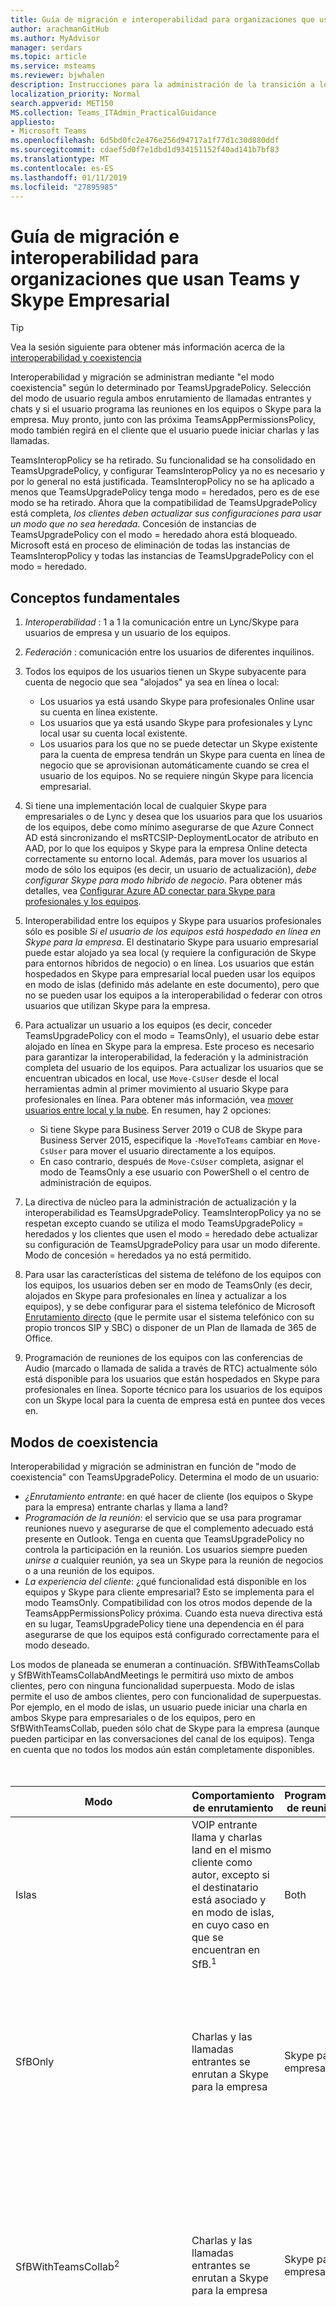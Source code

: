 ```yaml
---
title: Guía de migración e interoperabilidad para organizaciones que usan Teams y Skype Empresarial
author: arachmanGitHub
ms.author: MyAdvisor
manager: serdars
ms.topic: article
ms.service: msteams
ms.reviewer: bjwhalen
description: Instrucciones para la administración de la transición a los equipos de Skype para la empresa
localization_priority: Normal
search.appverid: MET150
MS.collection: Teams_ITAdmin_PracticalGuidance
appliesto:
- Microsoft Teams
ms.openlocfilehash: 6d5bd0fc2e476e256d94717a1f77d1c30d880ddf
ms.sourcegitcommit: cdaef5d0f7e1dbd1d934151152f40ad141b7bf83
ms.translationtype: MT
ms.contentlocale: es-ES
ms.lasthandoff: 01/11/2019
ms.locfileid: "27895985"
---
```

# <a name="migration-and-interoperability-guidance-for-organizations-using-teams-together-with-skype-for-business"></a>Guía de migración e interoperabilidad para organizaciones que usan Teams y Skype Empresarial

> [!Tip] 
> Vea la sesión siguiente para obtener más información acerca de la [interoperabilidad y coexistencia](https://aka.ms/teams-upgrade-coexistence-interop)

Interoperabilidad y migración se administran mediante "el modo coexistencia" según lo determinado por TeamsUpgradePolicy. Selección del modo de usuario regula ambos enrutamiento de llamadas entrantes y chats y si el usuario programa las reuniones en los equipos o Skype para la empresa.  Muy pronto, junto con las próxima TeamsAppPermissionsPolicy, modo también regirá en el cliente que el usuario puede iniciar charlas y las llamadas. 

TeamsInteropPolicy se ha retirado. Su funcionalidad se ha consolidado en TeamsUpgradePolicy, y configurar TeamsInteropPolicy ya no es necesario y por lo general no está justificada. TeamsInteropPolicy no se ha aplicado a menos que TeamsUpgradePolicy tenga modo = heredados, pero es de ese modo se ha retirado.  Ahora que la compatibilidad de TeamsUpgradePolicy está completa, *los clientes deben actualizar sus configuraciones para usar un modo que no sea heredada*. Concesión de instancias de TeamsUpgradePolicy con el modo = heredado ahora está bloqueado.  Microsoft está en proceso de eliminación de todas las instancias de TeamsInteropPolicy y todas las instancias de TeamsUpgradePolicy con el modo = heredado.

## <a name="fundamental-concepts"></a>Conceptos fundamentales

1.  *Interoperabilidad* : 1 a 1 la comunicación entre un Lync/Skype para usuarios de empresa y un usuario de los equipos.

2.  *Federación* : comunicación entre los usuarios de diferentes inquilinos.

3.  Todos los equipos de los usuarios tienen un Skype subyacente para cuenta de negocio que sea "alojados" ya sea en línea o local:
    - Los usuarios ya está usando Skype para profesionales Online usar su cuenta en línea existente.
    - Los usuarios que ya está usando Skype para profesionales y Lync local usar su cuenta local existente.
    - Los usuarios para los que no se puede detectar un Skype existente para la cuenta de empresa tendrán un Skype para cuenta en línea de negocio que se aprovisionan automáticamente cuando se crea el usuario de los equipos. No se requiere ningún Skype para licencia empresarial.

4.  Si tiene una implementación local de cualquier Skype para empresariales o de Lync y desea que los usuarios para que los usuarios de los equipos, debe como mínimo asegurarse de que Azure Connect AD está sincronizando el msRTCSIP-DeploymentLocator de atributo en AAD, por lo que los equipos y Skype para la empresa Online detecta correctamente su entorno local. Además, para mover los usuarios al modo de sólo los equipos (es decir, un usuario de actualización), *debe configurar Skype para modo híbrido de negocio*. Para obtener más detalles, vea [Configurar Azure AD conectar para Skype para profesionales y los equipos](https://docs.microsoft.com/en-us/SkypeForBusiness/hybrid/configure-azure-ad-connect).

5.  Interoperabilidad entre los equipos y Skype para usuarios profesionales sólo es posible *Si el usuario de los equipos está hospedado en línea en Skype para la empresa*. El destinatario Skype para usuario empresarial puede estar alojado ya sea local (y requiere la configuración de Skype para entornos híbridos de negocio) o en línea. Los usuarios que están hospedados en Skype para empresarial local pueden usar los equipos en modo de islas (definido más adelante en este documento), pero que no se pueden usar los equipos a la interoperabilidad o federar con otros usuarios que utilizan Skype para la empresa.  

6.  Para actualizar un usuario a los equipos (es decir, conceder TeamsUpgradePolicy con el modo = TeamsOnly), el usuario debe estar alojado en línea en Skype para la empresa. Este proceso es necesario para garantizar la interoperabilidad, la federación y la administración completa del usuario de los equipos. Para actualizar los usuarios que se encuentran ubicados en local, use `Move-CsUser` desde el local herramientas admin al primer movimiento al usuario Skype para profesionales en línea. Para obtener más información, vea [mover usuarios entre local y la nube](https://docs.microsoft.com/en-us/skypeforbusiness/hybrid/move-users-between-on-premises-and-cloud). En resumen, hay 2 opciones:

    - Si tiene Skype para Business Server 2019 o CU8 de Skype para Business Server 2015, especifique la `-MoveToTeams` cambiar en `Move-CsUser` para mover el usuario directamente a los equipos.
    - En caso contrario, después de `Move-CsUser` completa, asignar el modo de TeamsOnly a ese usuario con PowerShell o el centro de administración de equipos. 

7.  La directiva de núcleo para la administración de actualización y la interoperabilidad es TeamsUpgradePolicy. TeamsInteropPolicy ya no se respetan excepto cuando se utiliza el modo TeamsUpgradePolicy = heredados y los clientes que usen el modo = heredado debe actualizar su configuración de TeamsUpgradePolicy para usar un modo diferente.  Modo de concesión = heredados ya no está permitido. 

8.  Para usar las características del sistema de teléfono de los equipos con los equipos, los usuarios deben ser en modo de TeamsOnly (es decir, alojados en Skype para profesionales en línea y actualizar a los equipos), y se debe configurar para el sistema telefónico de Microsoft [Enrutamiento directo](https://techcommunity.microsoft.com/t5/Microsoft-Teams-Blog/Direct-Routing-is-now-Generally-Available/ba-p/210359#M1277) (que le permite usar el sistema telefónico con su propio troncos SIP y SBC) o disponer de un Plan de llamada de 365 de Office.   

9.  Programación de reuniones de los equipos con las conferencias de Audio (marcado o llamada de salida a través de RTC) actualmente sólo está disponible para los usuarios que están hospedados en Skype para profesionales en línea. Soporte técnico para los usuarios de los equipos con un Skype local para la cuenta de empresa está en puntee dos veces en.


## <a name="coexistence-modes"></a>Modos de coexistencia

Interoperabilidad y migración se administran en función de "modo de coexistencia" con TeamsUpgradePolicy. Determina el modo de un usuario:

- *¿Enrutamiento entrante*: en qué hacer de cliente (los equipos o Skype para la empresa) entrante charlas y llama a land? 
- *Programación de la reunión*: el servicio que se usa para programar reuniones nuevo y asegurarse de que el complemento adecuado está presente en Outlook. Tenga en cuenta que TeamsUpgradePolicy no controla la participación en la reunión. Los usuarios siempre pueden *unirse a* cualquier reunión, ya sea un Skype para la reunión de negocios o a una reunión de los equipos.
- *La experiencia del cliente*: ¿qué funcionalidad está disponible en los equipos y Skype para cliente empresarial? Esto se implementa para el modo TeamsOnly. Compatibilidad con los otros modos depende de la TeamsAppPermissionsPolicy próxima. Cuando esta nueva directiva está en su lugar, TeamsUpgradePolicy tiene una dependencia en él para asegurarse de que los equipos está configurado correctamente para el modo deseado.

Los modos de planeada se enumeran a continuación. SfBWithTeamsCollab y SfBWithTeamsCollabAndMeetings le permitirá uso mixto de ambos clientes, pero con ninguna funcionalidad superpuesta. Modo de islas permite el uso de ambos clientes, pero con funcionalidad de superpuestas. Por ejemplo, en el modo de islas, un usuario puede iniciar una charla en ambos Skype para empresariales o de los equipos, pero en SfBWithTeamsCollab, pueden sólo chat de Skype para la empresa (aunque pueden participar en las conversaciones del canal de los equipos). Tenga en cuenta que no todos los modos aún están completamente disponibles.  
</br>
</br>

|Modo|Comportamiento de enrutamiento|Programación de reuniones|Experiencia del cliente|
|---|---|---|---|
|Islas|VOIP entrante llama y charlas land en el mismo cliente como autor, excepto si el destinatario está asociado y en modo de islas, en cuyo caso en que se encuentran en SfB.<sup>1</sup>|Both|Los usuarios finales puede iniciar las llamadas y chats desde cualquier cliente y puede programar reuniones desde cualquier cliente.|
|SfBOnly|Charlas y las llamadas entrantes se enrutan a Skype para la empresa|Skype para la empresa solo|Los usuarios finales pueden iniciar llamadas y conversaciones de Skype para la empresa sólo y sólo programar Skype para reuniones de negocios. (AÚN NO SE APLICAN)|
|SfBWithTeamsCollab<sup>2</sup>|Charlas y las llamadas entrantes se enrutan a Skype para la empresa|Skype para la empresa solo|Los usuarios finales pueden iniciar llamadas y conversaciones de Skype para la empresa sólo y sólo programar Skype para reuniones de negocios. También pueden utilizar canales en los equipos. (AÚN NO SE APLICAN)|
|SfBWithTeamsCollabAndMeetings<sup>2</sup>|Charlas y las llamadas entrantes se enrutan a Skype para la empresa|Sólo los equipos|Los usuarios finales pueden iniciar llamadas y conversaciones de Skype para la empresa únicamente y sólo programación reuniones de los equipos. Pueden participar en las conversaciones del canal de los equipos. (AÚN NO SE APLICAN)|
|TeamsOnly|Charlas y las llamadas entrantes se enrutan a los equipos|Sólo los equipos|Los usuarios finales pueden iniciar llamadas y chats sólo desde los equipos. Skype para la empresa sólo está disponible para participar en reuniones.|
|||||

**Notas:**

<sup>1</sup> para obtener información detallada en RTC de llamada, consulte la tabla al final de este documento.

<sup>2</sup> SfBWithTeamsCollab y SfBWithTeamsCollabAndMeetings aún no están expuestos en la experiencia de usuario de administración porque actualmente comportan no diferente al modo de SfBOnly. Una vez que se entrega la experiencia del cliente, estos modos estará disponibles. 

## <a name="teamsupgradepolicy-managing-migration-and-co-existence"></a>TeamsUpgradePolicy: administración de la migración y coexistencia

TeamsUpgradePolicy expone dos propiedades claves: modo y NotifySfbUsers. 
</br>
</br>

|Parámetro|Tipo|Valores permitidos</br>(valor predeterminado en cursiva)|Descripción|
|---|---|---|---|
|Modo|Enum|*Islas*</br>TeamsOnly</br>SfBOnly</br>SfBWithTeamsCollab</br>SfBWithTeamsCollabAndMeetings</br>Heredado|Indica el modo en que se debe ejecutar en el cliente. Si el modo = Legacy, componentes de consumo de esta directiva se revertirán a teniendo en cuenta y TeamsInteropPolicy. TeamsUpgradePolicy ahora es totalmente compatible y los clientes deben actualizar sus modos de uso de las configuraciones que no sean heredados.|
|NotifySfbUsers|Booleano|*False* o true|Indica si se debe mostrar una pancarta en la Skype para clientes empresariales que informa al usuario que los equipos pronto reemplazará Skype para la empresa. Esto no puede ser true si el modo = TeamsOnly.|
|||||

Los equipos proporciona todas las instancias pertinentes de TeamsUpgradePolicy a través de directivas integradas, como de solo lectura. Por lo tanto, sólo obtener y Grant cmdlets están disponibles. Las instancias de integrada se enumeran a continuación.
</br>
</br>

|Identity |Modo|NotifySfbUsers|Comentarios|
|---|---|---|---|
|Islas|Islas|False||
|IslandsWithNotify|Islas|True||
|SfBOnly|SfBOnly|False|Por ahora, este modo de forma eficaz es el mismo que el cliente preferido de configuración = SfB. En el futuro esperamos que esto restringe las funciones de los equipos.|
|SfBOnlyWithNotify|SfBOnly|True|Por ahora, este modo de forma eficaz es el mismo que el cliente preferido de configuración = SfB. En el futuro esperamos que esto restringe las funciones de los equipos.|
|SfBWithTeamsCollab|SfBWithTeamsCollab|False|Este modo no existe en la capa de PowerShell pero no se expone todavía en la experiencia de usuario de administración. Desde una perspectiva de enrutamiento, es el mismo que el modo SfBOnly. Cuando TeamsAppPolicy está disponible, esto solo permitirá canales en aplicación de los equipos.|
|SfBWithTeamsCollabWithNotify|SfBWithTeamsCollab|True|Este modo no existe en la capa de PowerShell pero no se expone todavía en la experiencia de usuario de administración. Desde una perspectiva de enrutamiento, es el mismo que el modo SfBOnly. Cuando TeamsAppPolicy está disponible, esto solo permitirá canales en aplicación de los equipos.|
|SfBWithTeamsCollabAndMeetings|SfBWithTeamsCollabAndMeetings|False|Este modo no existe en la capa de PowerShell pero no se expone todavía en la experiencia de usuario de administración. Desde una perspectiva de enrutamiento, es el mismo que el modo SfBOnly. Cuando TeamsAppPolicy está disponible, esto le permitirá canales y programación en los equipos de reuniones.|
|SfBWithTeamsCollabAndMeetingsWithNotify|SfBWithTeamsCollabAndMeetings|True|Este modo no existe en la capa de PowerShell pero no se expone todavía en la experiencia de usuario de administración. Desde una perspectiva de enrutamiento, es el mismo que el modo SfBOnly. Cuando TeamsAppPolicy está disponible, esto le permitirá canales y programación en los equipos de reuniones.|
|UpgradeToTeams|TeamsOnly|False|Utilice este modo para actualizar a los usuarios a los equipos y para evitar que chat, llamadas y programar reuniones en Skype para la empresa.|
|Global|Islas|False|El es la directiva predeterminada.|
|||||

Estas instancias de directiva pueden concederse a usuarios individuales o en todo el inquilino. Por ejemplo:
- Para actualizar un usuario ($SipAddress) a los equipos, conceder la instancia de "UpgradeToTeams":</br>
`Grant-CsTeamsUpgradePolicy -PolicyName UpgradeToTeams -Identity $SipAddress`
- Para actualizar al inquilino todo, omite el parámetro identity desde el comando grant:</br>
`Grant-CsTeamsUpgradePolicy -PolicyName UpgradeToTeams`



## <a name="teamsinteroppolicy-and-legacy-mode-being-retired"></a>TeamsInteropPolicy y modo heredado que se retiran 

Como se describió anteriormente, TeamsInteropPolicy ha sido reemplazada por TeamsUpgradePolicy. Se han actualizado todos los componentes que anteriormente garantizada TeamsInteropPolicy para respetar TeamsUpgradePolicy en su lugar. 

Microsoft introdujo previamente el modo "Heredado" en TeamsUpgradePolicy para facilitar la transición de TeamsInteropPolicy a TeamsUpgradePolicy. En modo heredado, los componentes de enrutamiento que entiende TeamsUpgradePolicy sería volver a TeamsInteropPolicy. Enrutamiento ahora es totalmente compatible con TeamsUpgradePolicy y no es necesario usar el modo heredado. *Los clientes que usen el modo heredado deben actualizar su configuración de TeamsUpgradePolicy utilizar uno de los otros modos.* 


## <a name="federation-considerations"></a>Consideraciones sobre la federación

Federación desde los equipos a otro usuario usar Skype para la empresa requiere que el usuario de los equipos se hospedado en línea en Skype para la empresa. Finalmente, los equipos de los usuarios alojados en Skype para empresarial local podrán federar con otros usuarios de los equipos.

TeamsUpgradePolicy controla el enrutamiento de llamadas y chats federados entrantes. Comportamiento de enrutamiento federada es el mismo que el mismo arrendatario escenarios, *excepto en el modo de islas*.  Cuando los destinatarios se encuentran en modo de islas: 
- Si el destinatario está en un *inquilino federada*, land charlas y las llamadas iniciadas desde los equipos en SfB.
- Si el destinatario está en el *mismo arrendatario*, land charlas y las llamadas iniciadas desde los equipos en los equipos.
- Charlas y las llamadas iniciadas desde SfB siempre land en SfB.


## <a name="completing-the-transition-to-mode-management"></a>Completar la transición a la administración de modo

Más adelante en este año, planes de Microsoft introducir un nuevo tipo de directiva, TeamsAppPermissionsPolicy, para controlar qué partes de cliente de los equipos están habilitadas (por ejemplo, mensajería instantánea, las reuniones, Chat, canales). Cuando se convierte en la nueva directiva para habilitar o deshabilitar las cargas de trabajo en los equipos disponible, TeamsUpgradePolicy se actualizará para que cuando un administrador intenta conceder una instancia de TeamsUpgradePolicy a un usuario, primero se comprueba para asegurarse de que TeamsAppPolicy está correctamente configurado para el modo deseado. En caso contrario, se producirá un error de la concesión con un error que explica cómo en primer lugar se debe establecer la directiva de otra. 

Hasta que TeamsAppPermissionsPolicy pasa a estar disponible, TeamsUpgradePolicy esencialmente regula el enrutamiento de llamadas y chats, así como la programación de reuniones (tal y como se expone a través de complementos de Outlook). Debido a que el comportamiento de los clientes de los equipos no está aún en su lugar, no todos los modos están habilitados en el Portal moderno. Desde una perspectiva de enrutamiento, los modos de SfBOnly, SfBWithTeamsCollab y SfBWithTeamsCollabAndMeetings son idénticos. 



## <a name="action-required-for-organizations-that-are-using-modelegacy-andor-teamsinteroppolicy"></a>Acción necesaria para las organizaciones que usan el modo de = heredado o TeamsInteropPolicy
Los clientes que usen el modo = Legacy en TeamsUpgradePolicy (instancia de directiva = NoUpgrade o directiva de instancia = NotifyForTeams) debe actualizar su configuración para utilizar una directiva con un modo que no sea heredada.  Además, los clientes que usen TeamsInteropPolicy deben quitar las asignaciones de esta directiva, puesto que ya no se usa el sistema, excepto cuando se encuentra en modo heredado, que se va a retirar.  Tenga en cuenta que es que ya no es posible conceder modo heredado. 

Acciones necesarias:
 - Los clientes que usen TeamsInteropPolicy con los usuarios que son *no* en modo heredado: la directiva no tiene ningún efecto y del se recomienda quitar cualquier usuario Redistribuir asignaciones y usar sólo la directiva global con valores predeterminados.
 - Los clientes que usen el modo heredado con el enrutamiento de TeamsInteropPolicy a SfB (DisallowOverrideCallingSfbChatSfb): estas organizaciones deben cambiar para utilizar uno de los modos de SfB (SfBOnly, SfBWithTeamsCollab, SfbWithTeamsCollabAndMeetings) en TeamsUpgradePolicy. Desde una perspectiva de enrutamiento, cualquiera de estos modos se comporta lo mismo que usar el modo heredado con el enrutamiento de TeamsInteropPolicy a SfB.
  - Los clientes que usen el modo heredado con el enrutamiento de TeamsInteropPolicy a los equipos (DisallowOverrideCallingTeamsChatTeams): estas organizaciones deben cambiar a modo de TeamsOnly.  Desde una perspectiva de enrutamiento se trata de tener el mismo. Sin embargo, una diferencia es que los usuarios en el modo sólo los equipos ya no podrán iniciar las charlas y las llamadas ni programar reuniones en Skype para la empresa. Sin embargo todavía puede unirse a cualquier Skype para la reunión de negocios.


 **Microsoft solicita que los clientes quitar todo el uso de modo heredado por el 15 de noviembre de 2018.** En algún momento después de que, Microsoft va a quitar instancias de TeamsUpgradePolicy con el modo = heredado.</br> 


## <a name="detailed-mode-descriptions"></a>Descripciones de modo detallado
</br>
</br>

|Modo|Explicación|
|---|---|
|**Islas**</br>(valor predeterminado)|Un solo usuario ejecuta ambos Skype para profesionales y los equipos de lado. Este usuario:</br><ul><li>Puede iniciar chats y llamadas de VOIP en ambos Skype para profesionales o los equipos cliente. Nota: Los usuarios con Skype para la empresa hospedados local no se puede iniciar desde los equipos ponerse en contacto con otro Skype para usuarios de empresa.<li>Recibe las llamadas VOIP iniciadas en Skype para la empresa por otro usuario en su Skype para clientes empresariales y chats.<li>Recibe llamadas VOIP iniciadas en los equipos por otro usuario en su cliente de los equipos si están en el *mismo arrendatario*y chats.<li>Recibe las llamadas VOIP iniciadas en los equipos por otro usuario en su Skype para cliente de negocio si están en un *inquilino federado*y chats. <li>Tiene funcionalidad de RTC, tal y como se indica a continuación:<ul><li>Si el usuario está hospedado en Skype para empresarial local, las llamadas RTC se inició y reciben en Skype para la empresa.<li>Si el usuario está hospedado en línea, el usuario tiene el sistema de teléfono, cuyo caso el usuario:<ul><li>Inicia y recibe llamadas de RTC en los equipos si el usuario está configurado para el enrutamiento directo<li>Inicia y recibe llamadas de RTC en Skype para la empresa si el usuario tiene un Plan de llamar a MS o se conecta a la red RTC a través de cualquier Skype para Business Edition de conector en la nube o una implementación local de Skype para Business Server (voz híbrida)</ul></ul><li>Puede programar reuniones en los equipos o Skype para la empresa (y verá ambas plug-ins de forma predeterminada).<li>Se pueden unir a cualquier Skype para profesionales o los equipos de reunión; la reunión se abrirá en el cliente respectivo.</ul>|
|**SfBOnly**|Un solo usuario ejecuta sólo Skype para la empresa. Este usuario:</br><ul><li>Puede iniciar chats y únicamente a las llamadas de Skype para la empresa.<li>Recibe cualquier llamada en su Skype para clientes empresariales, independientemente de donde se inicia, a menos que el iniciador es un usuario de los equipos con Skype para la empresa hospedados local. * <li>Puede programar sólo Skype para reuniones de negocios, pero se pueden unir a Skype para las reuniones de negocios o los equipos. </br> *Modo de uso de islas con usuarios locales no se recomienda en combinación con otros usuarios en el modo de SfBOnly. Si un usuario de los equipos con Skype para la empresa hospedado local inicia una llamada o chat a un usuario SfBOnly, el usuario SfBOnly no es accesible y recibe una llamada perdida email.*|
|**SfBWithTeamsCollab**|Un solo usuario ejecuta ambos Skype para profesionales y los equipos de lado. Este usuario:</br><ul><li>Tiene la funcionalidad de un usuario en el modo de SfBOnly.<li>Ha habilitado los equipos sólo para colaboración en grupo (canales); programación de chat, llamada o reunión están deshabilitadas.</ul>|
|**SfBWithTeamsCollab</br>AndMeetings**|Un solo usuario ejecuta ambos Skype para profesionales y los equipos de lado. Este usuario:<ul><li>Tiene el chat y la funcionalidad de llamada de usuario en el modo de SfBOnly.<li>Tiene los equipos habilitados para la colaboración en grupo (canales: incluye las conversaciones del canal); Chat y llamar al método están deshabilitadas.<li>Puede programar reuniones de los equipos sólo, pero se pueden unir a Skype para las reuniones de negocios o los equipos.</ul>|
|**TeamsOnly**</br>(requiere SfB Online principal)|Un solo usuario ejecuta sólo los equipos. Este usuario:<ul><li>Recibe cualquier chats y llamadas en su cliente de los equipos, independientemente de donde se inició.<li>Puede iniciar chats y únicamente a las llamadas de los equipos.<li>Puede programar reuniones sólo en los equipos, pero se pueden unir a Skype para las reuniones de negocios o los equipos.<li>Puede seguir usando Skype para teléfonos IP empresarial.</ul> |
|||




## <a name="related-topics"></a>Temas relacionados

[Get-CsTeamsUpgradePolicy](https://docs.microsoft.com/powershell/module/skype/get-csteamsupgradepolicy?view=skype-ps)

[GRANT CsTeamsUpgradePolicy](https://docs.microsoft.com/powershell/module/skype/grant-csteamsupgradepolicy?view=skype-ps)

[Get-CsTeamsInteropPolicy](https://docs.microsoft.com/powershell/module/skype/get-csteamsinteroppolicy?view=skype-ps)

[GRANT CsTeamsInteropPolicy](https://docs.microsoft.com/powershell/module/skype/grant-csteamsinteroppolicy?view=skype-ps)

[Remove-CsTeamsInteropPolicy](https://docs.microsoft.com/powershell/module/skype/remove-csteamsinteroppolicy?view=skype-ps)

[Get-CsTeamsUpgradeConfiguration](https://docs.microsoft.com/powershell/module/skype/get-csteamsupgradeconfiguration?view=skype-ps)

[Nueva CsTeamsUpgradePolicy](https://docs.microsoft.com/powershell/module/skype/new-csteamsupgradepolicy?view=skype-ps)

[Remove-CsTeamsUpgradePolicy](https://docs.microsoft.com/powershell/module/skype/remove-csteamsupgradepolicy?view=skype-ps)

[Set-CsTeamsUpgradeConfiguration](https://docs.microsoft.com/powershell/module/skype/set-csteamsupgradeconfiguration?view=skype-ps)

[Set-CsTeamsUpgradePolicy](https://docs.microsoft.com/powershell/module/skype/set-csteamsupgradepolicy?view=skype-ps)
